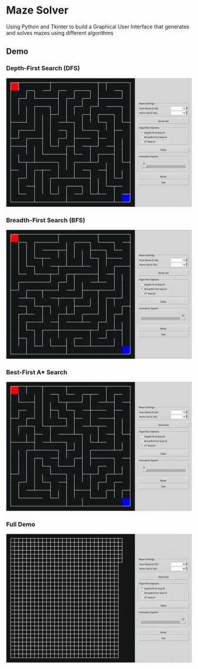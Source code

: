 # Maze Solver

Using Python and Tkinter to build a Graphical User Interface that generates and solves mazes using different algorithms

## Demo

### Depth-First Search (DFS)

![DFS Demo](demo/DFS%20demo.gif)

### Breadth-First Search (BFS)

![BFS Demo](demo/BFS%20demo.gif)

### Best-First A* Search 

![Astar Demo](demo/Astar%20demo.gif)

### Full Demo

![Full Demo](demo/Full%20demo.gif)
